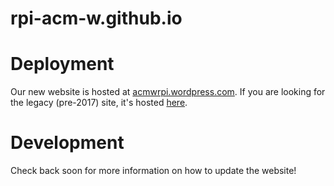# rpi-acm-w.github.io

# Deployment
Our new website is hosted at [acmwrpi.wordpress.com](http://acmwrpi.wordpress.com/).
If you are looking for the legacy (pre-2017) site, it's hosted [here](http://acmw.rpi.edu/).

# Development
Check back soon for more information on how to update the website!
